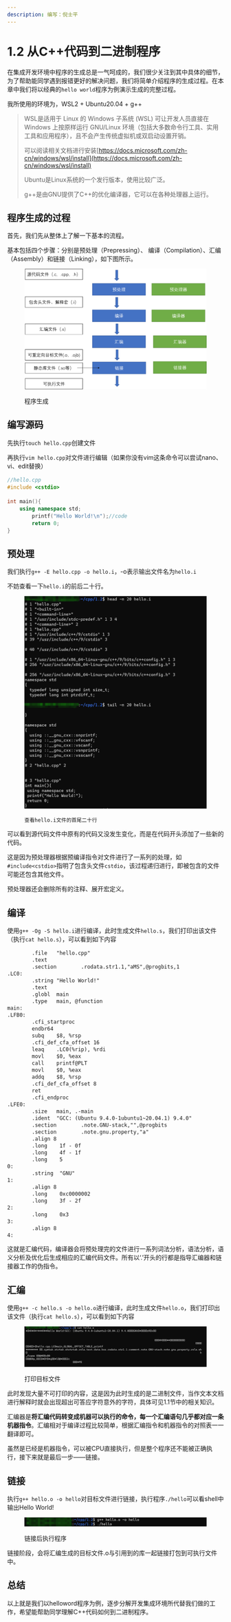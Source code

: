 ```yaml
---
description: 编写：倪士平
---
```


# 1.2 从C++代码到二进制程序

在集成开发环境中程序的生成总是一气呵成的，我们很少关注到其中具体的细节，为了帮助能同学遇到报错更好的解决问题，我们将简单介绍程序的生成过程。在本章中我们将以经典的`hello world`程序为例演示生成的完整过程。

我所使用的环境为，WSL2 + Ubuntu20.04 + g++

> WSL是适用于 Linux 的 Windows 子系统 (WSL) 可让开发人员直接在 Windows 上按原样运行 GNU/Linux 环境（包括大多数命令行工具、实用工具和应用程序），且不会产生传统虚拟机或双启动设置开销。
>
> 可以阅读相关文档进行安装[https://docs.microsoft.com/zh-cn/windows/wsl/install](https://docs.microsoft.com/zh-cn/windows/wsl/install)
>
> Ubuntu是Linux系统的一个发行版本，使用比较广泛。
>
> g++是由GNU提供了C++的优化编译器，它可以在各种处理器上运行。

## 程序生成的过程

首先，我们先从整体上了解一下基本的流程。

基本包括四个步骤：分别是预处理（Prepressing）、 编译（Compilation）、汇编（Assembly）和链接（Linking），如下图所示。

<figure><img src="../.gitbook/assets/编译过程.png" alt=""><figcaption><p>程序生成</p></figcaption></figure>

## 编写源码

先执行`touch hello.cpp`创建文件

再执行`vim hello.cpp`对文件进行编辑（如果你没有vim这条命令可以尝试nano、vi、edit替换）

```cpp
//hello.cpp
#include <cstdio>

int main(){
	using namespace std;
        printf("Hello World!\n");//code
        return 0;
}
```

## 预处理

我们执行`g++ -E hello.cpp -o hello.i`，-o表示输出文件名为`hello.i`

不妨查看一下`hello.i`的前后二十行。

<figure><img src="../.gitbook/assets/image (2) (1).png" alt=""><figcaption><p><code>查看hello.i文件的首尾二十行</code></p></figcaption></figure>

可以看到源代码文件中原有的代码又没发生变化，而是在代码开头添加了一些新的代码。

这是因为预处理器根据预编译指令对文件进行了一系列的处理，如`#include<cstdio>`指明了包含头文件`cstdio`，该过程递归进行，即被包含的文件可能还包含其他文件。

预处理器还会删除所有的注释、展开宏定义。

## 编译

使用`g++ -Og -S hello.i`进行编译，此时生成文件`hello.s`，我们打印出该文件（执行`cat hello.s`），可以看到如下内容

```asmatmel
        .file   "hello.cpp"
        .text
        .section        .rodata.str1.1,"aMS",@progbits,1
.LC0:
        .string "Hello World!"
        .text
        .globl  main
        .type   main, @function
main:
.LFB0:
        .cfi_startproc
        endbr64
        subq    $8, %rsp
        .cfi_def_cfa_offset 16
        leaq    .LC0(%rip), %rdi
        movl    $0, %eax
        call    printf@PLT
        movl    $0, %eax
        addq    $8, %rsp
        .cfi_def_cfa_offset 8
        ret
        .cfi_endproc
.LFE0:
        .size   main, .-main
        .ident  "GCC: (Ubuntu 9.4.0-1ubuntu1~20.04.1) 9.4.0"
        .section        .note.GNU-stack,"",@progbits
        .section        .note.gnu.property,"a"
        .align 8
        .long    1f - 0f
        .long    4f - 1f
        .long    5
0:
        .string  "GNU"
1:
        .align 8
        .long    0xc0000002
        .long    3f - 2f
2:
        .long    0x3
3:
        .align 8
4:
```

这就是汇编代码，编译器会将预处理完的文件进行一系列词法分析，语法分析，语义分析及优化后生成相应的汇编代码文件。所有以‘.’开头的行都是指导汇编器和链接器工作的伪指令。

## 汇编

使用`g++ -c hello.s -o hello.o`进行编译，此时生成文件`hello.o`，我们打印出该文件（执行`cat hello.s`），可以看到如下内容

<figure><img src="../.gitbook/assets/image (2).png" alt=""><figcaption><p>打印目标文件</p></figcaption></figure>

此时发现大量不可打印的内容，这是因为此时生成的是二进制文件，当作文本文档进行解释时就会出现超出可答应字符意外的字符，具体可见1.1节中的相关知识。

汇编器是**将汇编代码转变成机器可以执行的命令，每一个汇编语句几乎都对应一条机器指令**。汇编相对于编译过程比较简单，根据汇编指令和机器指令的对照表一一翻译即可。

虽然是已经是机器指令，可以被CPU直接执行，但是整个程序还不能被正确执行，接下来就是最后一步——链接。

## 链接

执行`g++ hello.o -o hello`对目标文件进行链接，执行程序`./hello`可以看shell中输出Hello World!

<figure><img src="../.gitbook/assets/image (3).png" alt=""><figcaption><p>链接后执行程序</p></figcaption></figure>

链接阶段，会将汇编生成的目标文件.o与引用到的库一起链接打包到可执行文件中。

## 总结

以上就是我们以helloword程序为例，逐步分解开发集成环境所代替我们做的工作，希望能帮助同学理解C++代码如何到二进制程序。
